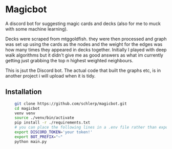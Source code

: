 # Magicbot

A discord bot for suggesting magic cards and decks (also for me to muck with some machine learning).

Decks were scraped from mtggoldfish. they were then processed and graph was set up using the cards as the nodes and the weight for the edges was how many times they appeared in decks together. Initially I played with deep walk algorithms but it didn't give me as good answers as what im currently getting just grabbing the top n highest weighted neighbours.

This is jsut the Discord bot. The actual code that built the graphs etc, is in another project i will upload when it is tidy.

## Installation

```bash
    git clone https://github.com/schlerp/magicbot.git
    cd magicbot
    venv venv
    source ./venv/bin/activate
    pip install -r ./requirements.txt
    # you can place the following lines in a .env file rather than exporting them
    export DISCORD_TOKEN='your token!'
    export BOT_PREFIX="~"
    python main.py
```